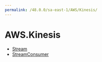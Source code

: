 ```yaml
---
permalink: /48.0.0/sa-east-1/AWS/Kinesis/
---
```


# AWS.Kinesis



* [Stream](Stream.md)
* [StreamConsumer](StreamConsumer.md)
